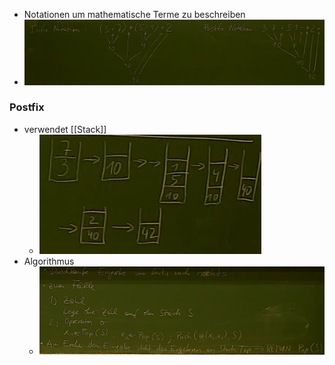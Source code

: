 + Notationen um mathematische Terme zu beschreiben
+ ![](../../z_images/Pasted%20image%2020221016141602.png)

### Postfix
+ verwendet [[Stack]] 
	+ ![](../../z_images/Pasted%20image%2020221016141756.png)
+ Algorithmus
	+ ![](../../z_images/Pasted%20image%2020221016142047.png)